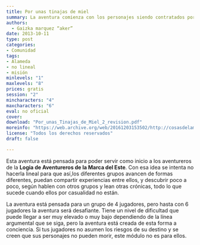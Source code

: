 ```yaml
---
title: Por unas tinajas de miel
summary: La aventura comienza con los personajes siendo contratados por Vestor, un mercader de Robleda que tiene un importante encargo de miel en Alameda
authors:
  - Gaizka marquez “aker”
date: 2013-10-11
type: post
categories:
- Comunidad
tags:
- Alameda
- no lineal
- misión
minlevels: "1"
maxlevels: "8"
prices: gratis
session: "2"
mincharacters: "4"
maxcharacters: "6"
eval: no oficial
cover:
download: "Por_unas_Tinajas_de_Miel_2_revision.pdf"
moreinfo: "https://web.archive.org/web/20161203153502/http://cosasdelamarca.blogspot.com.es/2013/10/por-unas-tinajas-de-miel.html"
license: "Todos los derechos reservados"
draft: false

---
```


Esta aventura está pensada para poder servir como inicio a los aventureros de la **Logia de Aventureros de la Marca del Este**. Con esa idea se intenta no hacerla lineal para que así,los diferentes grupos avancen de formas diferentes, puedan compartir experiencias entre ellos, y descubrir poco a poco, según hablen con otros grupos y lean otras crónicas, todo lo que sucede cuando ellos por casualidad no están.

La aventura está pensada para un grupo de 4 jugadores, pero hasta con 6 jugadores la aventura será desafiante. Tiene un nivel de dificultad que puede llegar a ser muy elevado o muy bajo dependiendo de la línea argumental que se siga, pero la aventura está creada de esta forma a conciencia. Si tus jugadores no asumen los riesgos de su destino y se creen que sus personajes no pueden morir, este módulo no es para ellos.
